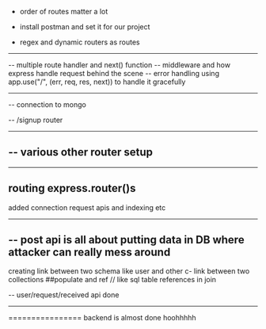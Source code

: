 - order of routes matter a lot

- install postman and set it for our project
- regex and dynamic routers as routes

---

-- multiple route handler and next() function
-- middleware and how express handle request behind the scene
-- error handling using app.use("/", (err, req, res, next)) to handle it gracefully

---

-- connection to mongo

-- /signup router

---

## -- various other router setup

---

## routing express.router()s

added connection request apis and indexing etc

---

## -- post api is all about putting data in DB where attacker can really mess around

creating link between two schema like user and other c- link between two collections ##populate and ref // like sql table references in join

-- user/request/received api done

---

<!-- feed api done
 -> only view 10 user at a time not send all the data at a time

/feed?page=1&limit=10 -> gives first 10 users 1-10 .skip(0).limit(10)
/feed?page=2&limit=10 -> gives user from 11-20 .skip(10).limit(10)
/feed?page=3&limit=10 -> gives user from 21-30 .skip(20).limit(10)

.skip() -> how many documents to skip from the start
.limit() -> how many documents we want
skip = (pageNo - 1)\* limit -->

================
backend is almost done hoohhhhh
